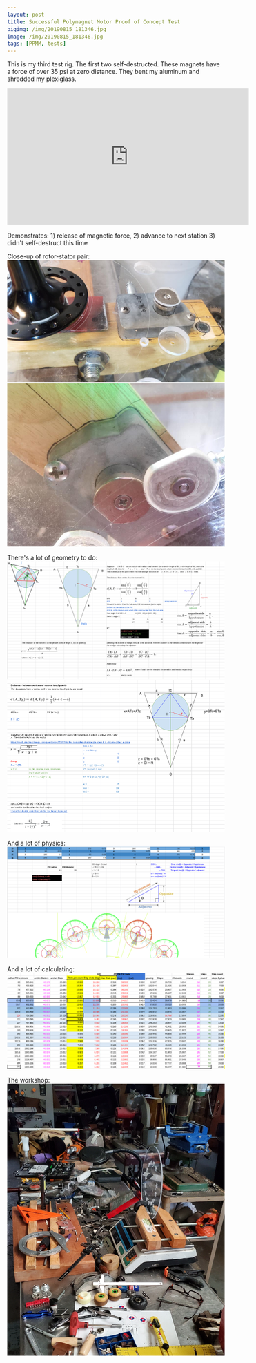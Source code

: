 ```yaml
---
layout: post
title: Successful Polymagnet Motor Proof of Concept Test
bigimg: /img/20190815_181346.jpg
image: /img/20190815_181346.jpg
tags: [PPMM, tests]
---
```


This is my third test rig. The first two self-destructed. These magnets have a force of over 35 psi at zero distance. They bent my aluminum and shredded my plexiglass.
<iframe width="560" height="315" src="https://www.youtube.com/embed/zg_jSTjzq7M" frameborder="0" allow="accelerometer; autoplay; encrypted-media; gyroscope; picture-in-picture" allowfullscreen></iframe>

Demonstrates: 1) release of magnetic force, 2) advance to next station 3) didn't self-destruct this time


Close-up of rotor-stator pair:
![](/img/20190827_180051.jpg)
![](/img/20190829_162639.jpg)


There's a lot of geometry to do:
![](/img/PPMM_incircles1.png)
![](/img/PPMM_incircles2.png)


And a lot of physics:
![](/img/PPMM_phase.png)


And a lot of calculating:
![](/img/PPMM_diameters.png)


The workshop:
![](/img/IMG_20190815_183704_939.jpg)
